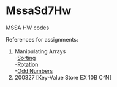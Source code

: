 # MssaSd7Hw
MSSA HW codes

References for assignments:
1. Manipulating Arrays <br/>
-[Sorting](https://www.geeksforgeeks.org/how-to-sort-an-array-in-c-sharp-array-sort-method-set-1)<br/>
-[Rotation](https://www.geeksforgeeks.org/array-rotation)<br />
-[Odd Numbers](www.w3resource.com/csharp-exercises/basic/csharp-basic-exercise-25.php)
2. 200327 [Key-Value Store EX 10B C^N]

